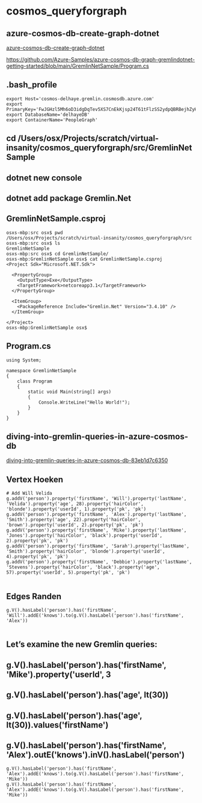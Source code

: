 # cosmos_queryforgraph


## azure-cosmos-db-create-graph-dotnet



[azure-cosmos-db-create-graph-dotnet](https://docs.microsoft.com/en-us/azure/cosmos-db/create-graph-dotnet)




https://github.com/Azure-Samples/azure-cosmos-db-graph-gremlindotnet-getting-started/blob/main/GremlinNetSample/Program.cs




## .bash_profile

````
export Host='cosmos-delhaye.gremlin.cosmosdb.azure.com'
export PrimaryKey='FwJGHzl5Mh6oD3idgDqTev5XS7CnEkKjsp24T61tFlzSS2ydpQBRBejhZyHndOFpB8rXOsoNuXLSkSdDHdbAOA=='
export DatabaseName='delhayeDB'
export ContainerName='PeopleGraph'
````

##  cd /Users/osx/Projects/scratch/virtual-insanity/cosmos_queryforgraph/src/GremlinNetSample
##  dotnet new console
##  dotnet add package Gremlin.Net


## GremlinNetSample.csproj 
````
osxs-mbp:src osx$ pwd
/Users/osx/Projects/scratch/virtual-insanity/cosmos_queryforgraph/src
osxs-mbp:src osx$ ls
GremlinNetSample
osxs-mbp:src osx$ cd GremlinNetSample/
osxs-mbp:GremlinNetSample osx$ cat GremlinNetSample.csproj 
<Project Sdk="Microsoft.NET.Sdk">

  <PropertyGroup>
    <OutputType>Exe</OutputType>
    <TargetFramework>netcoreapp3.1</TargetFramework>
  </PropertyGroup>

  <ItemGroup>
    <PackageReference Include="Gremlin.Net" Version="3.4.10" />
  </ItemGroup>

</Project>
osxs-mbp:GremlinNetSample osx$

````

## Program.cs

````
using System;

namespace GremlinNetSample
{
    class Program
    {
        static void Main(string[] args)
        {
            Console.WriteLine("Hello World!");
        }
    }
}

````


##  diving-into-gremlin-queries-in-azure-cosmos-db

[diving-into-gremlin-queries-in-azure-cosmos-db-83eb1d7c6350](https://towardsdatascience.com/diving-into-gremlin-queries-in-azure-cosmos-db-83eb1d7c6350)

## Vertex   Hoeken

````
# Add Will Velida
g.addV('person').property('firstName', 'Will').property('lastName', 'Velida').property('age', 28).property('hairColor', 'blonde').property('userId', 1).property('pk', 'pk')
g.addV('person').property('firstName', 'Alex').property('lastName', 'Smith').property('age', 22).property('hairColor', 'brown').property('userId', 2).property('pk', 'pk')
g.addV('person').property('firstName', 'Mike').property('lastName', 'Jones').property('hairColor', 'black').property('userId', 2).property('pk', 'pk')
g.addV('person').property('firstName', 'Sarah').property('lastName', 'Smith').property('hairColor', 'blonde').property('userId', 4).property('pk', 'pk')
g.addV('person').property('firstName', 'Debbie').property('lastName', 'Stevens').property('hairColor', 'black').property('age', 57).property('userId', 5).property('pk', 'pk')


````

## Edges Randen

````
g.V().hasLabel('person').has('firstName', 'Will').addE('knows').to(g.V().hasLabel('person').has('firstName', 'Alex'))


````

## Let’s examine the new Gremlin queries:


## g.V().hasLabel('person').has('firstName', 'Mike').property('userId', 3



## g.V().hasLabel('person').has('age', lt(30))



## g.V().hasLabel('person').has('age', lt(30)).values('firstName')




## g.V().hasLabel('person').has('firstName', 'Alex').outE('knows').inV().hasLabel('person')


```
g.V().hasLabel('person').has('firstName', 'Alex').addE('knows').to(g.V().hasLabel('person').has('firstName', 'Mike'))
g.V().hasLabel('person').has('firstName', 'Alex').addE('knows').to(g.V().hasLabel('person').has('firstName', 'Mike'))


```


